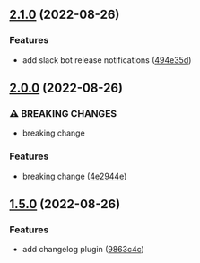 ## [2.1.0](https://github.com/rthewhite/semantic-release-testing/compare/v2.0.0...v2.1.0) (2022-08-26)


### Features

* add slack bot release notifications ([494e35d](https://github.com/rthewhite/semantic-release-testing/commit/494e35dc720c697e30e134cca17f19a6436edbba))

## [2.0.0](https://github.com/rthewhite/semantic-release-testing/compare/v1.5.0...v2.0.0) (2022-08-26)


### ⚠ BREAKING CHANGES

* breaking change

### Features

* breaking change ([4e2944e](https://github.com/rthewhite/semantic-release-testing/commit/4e2944e1fa8eb8625cf0fe0c0746fd152096fbff))

## [1.5.0](https://github.com/rthewhite/semantic-release-testing/compare/v1.4.0...v1.5.0) (2022-08-26)


### Features

* add changelog plugin ([9863c4c](https://github.com/rthewhite/semantic-release-testing/commit/9863c4cd4917c66d118909e225fee35401d4e3d8))
